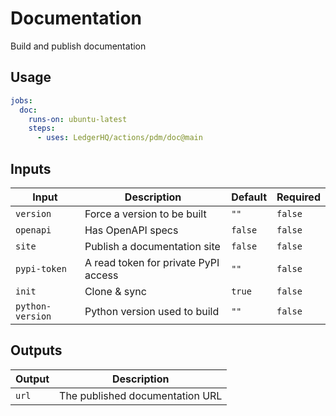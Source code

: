 # Documentation

Build and publish documentation

## Usage

```yaml
jobs:
  doc:
    runs-on: ubuntu-latest
    steps:
      - uses: LedgerHQ/actions/pdm/doc@main
```

## Inputs

| Input | Description | Default | Required |
|-------|-------------|---------|----------|
| `version` | Force a version to be built | `""` | `false` |
| `openapi` | Has OpenAPI specs | `false` | `false` |
| `site` | Publish a documentation site | `false` | `false` |
| `pypi-token` | A read token for private PyPI access | `""` | `false` |
| `init` | Clone & sync | `true` | `false` |
| `python-version` | Python version used to build | `""` | `false` |

## Outputs

| Output | Description |
|--------|-------------|
| `url` | The published documentation URL |
